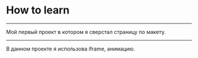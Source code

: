 # How to learn

---

Мой первый проект в котором я сверстал страницу по макету.

---

В данном проекте я использова iframe, анимацию.

